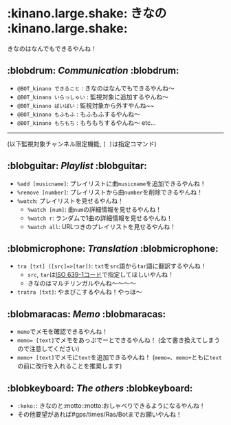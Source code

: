 # :kinano.large.shake: きなの :kinano.large.shake:
きなのはなんでもできるやんね！

## :blobdrum: *Communication* :blobdrum:
- `@BOT_kinano できること` : きなのはなんでもできるやんね～
- `@BOT_kinano いらっしゃい` : 監視対象に追加するやんね～
- `@BOT_kinano ばいばい` : 監視対象から外すやんね~~
- `@BOT_kinano もふもふ` : もふもふするやんね～
- `@BOT_kinano もちもち` : もちもちするやんね～
  etc...

-----

(以下監視対象チャンネル限定機能, `[ ]`は指定コマンド)

## :blobguitar: *Playlist* :blobguitar:
- `%add [musicname]`: プレイリストに曲`musicname`を追加できるやんね！
- `%remove [number]`: プレイリストから曲`number`を削除できるやんね！
- `%watch`: プレイリストを見せるやんね！
  - `%watch [num]`: 曲`num`の詳細情報を見せるやんね！
  - `%watch r`: ランダムで1曲の詳細情報を見せるやんね！
  - `%watch all`: URLつきのプレイリストを見せるやんね！

## :blobmicrophone: *Translation* :blobmicrophone:
- `tra [txt] ([src]=>[tar])`: `txt`を`src`語から`tar`語に翻訳するやんね！
    - `src`, `tar`は[ISO 639-1コード](https://ja.wikipedia.org/wiki/ISO_639-1%E3%82%B3%E3%83%BC%E3%83%89%E4%B8%80%E8%A6%A7)で指定してほしいやんね！
    - きなのはマルチリンガルやんね～～～～
- `tratra [txt]`: やまびこするやんね！やっほ～

## :blobmaracas: *Memo* :blobmaracas:
- `memo`でメモを確認できるやんね！
- `memo= [text]`でメモをあっぷでーとできるやんね！ (全て書き換えてしまうので注意してください)
- `memo+ [text]`でメモに`text`を追加できるやんね！ (`memo=`、`memo+`ともに`text`の前に改行を入れることを推奨します)

## :blobkeyboard: *The others* :blobkeyboard:
- `:koko:`: きなのと:motto::motto:おしゃべりできるようになるやんね！
- その他要望があれば#gps/times/Ras/Botまでお願いやんね！